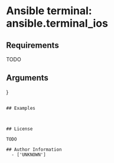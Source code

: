 # Ansible terminal: ansible.terminal_ios





## Requirements

TODO

## Arguments

}
```

## Examples



## License

TODO

## Author Information
  - ['UNKNOWN']
